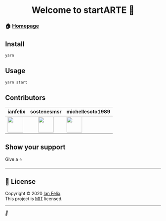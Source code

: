 <h1 align="center">Welcome to startARTE 👋</h1>


### 🏠 [Homepage](https://github.com/ianfelix/startARTE#readme)

## Install

```sh
yarn
```

## Usage

```sh
yarn start
```

## Contributors

| ianfelix | sostenesmsr | michellesoto1989 |
| --- |:---:|:--- |
| <img width="50" src="https://avatars2.githubusercontent.com/u/62842327?s=460&u=8b179c783b0352e44200bc07ace2f824f650841b&v=4"> | <img width="50" src="https://avatars2.githubusercontent.com/u/64793969?s=460&u=ab48a75095944e4eb4956968a4905e1ff9170895&v=4"> | <img width="50" align="center" src="https://avatars1.githubusercontent.com/u/70185199?s=460&v=4"> |


## Show your support

Give a ⭐️ 

---

## 📝 License

Copyright © 2020 [Ian Felix](https://github.com/ianfelix).<br />
This project is [MIT](https://github.com/ianfelix/startARTE/blob/master/LICENSE) licensed.

***
_💜_
